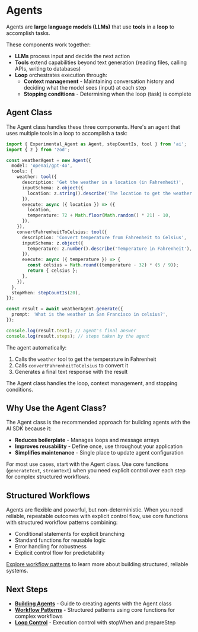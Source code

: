 # Agents

Agents are **large language models (LLMs)** that use **tools** in a **loop** to accomplish tasks.

These components work together:

- **LLMs** process input and decide the next action
- **Tools** extend capabilities beyond text generation (reading files, calling APIs, writing to databases)
- **Loop** orchestrates execution through:
  - **Context management** - Maintaining conversation history and deciding what the model sees (input) at each step
  - **Stopping conditions** - Determining when the loop (task) is complete

## Agent Class

The Agent class handles these three components. Here's an agent that uses multiple tools in a loop to accomplish a task:

```ts
import { Experimental_Agent as Agent, stepCountIs, tool } from 'ai';
import { z } from 'zod';

const weatherAgent = new Agent({
  model: 'openai/gpt-4o',
  tools: {
    weather: tool({
      description: 'Get the weather in a location (in Fahrenheit)',
      inputSchema: z.object({
        location: z.string().describe('The location to get the weather for'),
      }),
      execute: async ({ location }) => ({
        location,
        temperature: 72 + Math.floor(Math.random() * 21) - 10,
      }),
    }),
    convertFahrenheitToCelsius: tool({
      description: 'Convert temperature from Fahrenheit to Celsius',
      inputSchema: z.object({
        temperature: z.number().describe('Temperature in Fahrenheit'),
      }),
      execute: async ({ temperature }) => {
        const celsius = Math.round((temperature - 32) * (5 / 9));
        return { celsius };
      },
    }),
  },
  stopWhen: stepCountIs(20),
});

const result = await weatherAgent.generate({
  prompt: 'What is the weather in San Francisco in celsius?',
});

console.log(result.text); // agent's final answer
console.log(result.steps); // steps taken by the agent
```

The agent automatically:

1. Calls the `weather` tool to get the temperature in Fahrenheit
2. Calls `convertFahrenheitToCelsius` to convert it
3. Generates a final text response with the result

The Agent class handles the loop, context management, and stopping conditions.

## Why Use the Agent Class?

The Agent class is the recommended approach for building agents with the AI SDK because it:

- **Reduces boilerplate** - Manages loops and message arrays
- **Improves reusability** - Define once, use throughout your application
- **Simplifies maintenance** - Single place to update agent configuration

For most use cases, start with the Agent class. Use core functions (`generateText`, `streamText`) when you need explicit control over each step for complex structured workflows.

## Structured Workflows

Agents are flexible and powerful, but non-deterministic. When you need reliable, repeatable outcomes with explicit control flow, use core functions with structured workflow patterns combining:

- Conditional statements for explicit branching
- Standard functions for reusable logic
- Error handling for robustness
- Explicit control flow for predictability

[Explore workflow patterns](workflows.md) to learn more about building structured, reliable systems.

## Next Steps

- **[Building Agents](building-agents.md)** - Guide to creating agents with the Agent class
- **[Workflow Patterns](workflows.md)** - Structured patterns using core functions for complex workflows
- **[Loop Control](loop-control.md)** - Execution control with stopWhen and prepareStep
